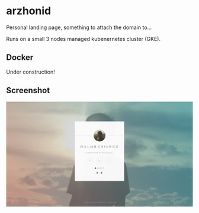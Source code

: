# arzhonid
Personal landing page, something to attach the domain to...

Runs on a small 3 nodes managed kubenernetes cluster (GKE).

## Docker

Under construction!

## Screenshot
![screenshot](screenshot.png?raw=true "Screenshot")
